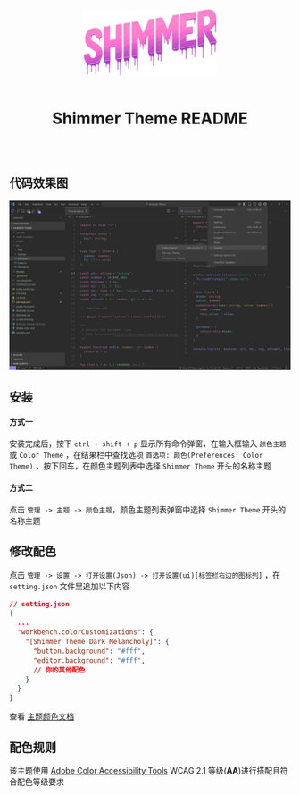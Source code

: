 <br/> <br/>

<div align="center">
  <img src="https://github.com/tenianon/shimmer-theme/blob/main/icon.png?raw=true" alt="图标" width="240"/>
  <br/> <br/>
  <h1>Shimmer Theme README</h1>
  <br/> <br/>
</div>

## 代码效果图

<div align="center">
  <img src="https://github.com/tenianon/shimmer-theme/blob/main/screenshot.png?raw=true" alt="代码效果图" />
</div>

## 安装

#### 方式一

安装完成后，按下 `ctrl + shift + p` 显示所有命令弹窗，在输入框输入 `颜色主题` 或 `Color Theme` ，在结果栏中查找选项 `首选项: 颜色(Preferences: Color Theme)` ，按下回车，在颜色主题列表中选择 `Shimmer Theme` 开头的名称主题

#### 方式二

点击 `管理 -> 主题 -> 颜色主题`，颜色主题列表弹窗中选择 `Shimmer Theme` 开头的名称主题

## 修改配色

点击 `管理 -> 设置 -> 打开设置(Json) -> 打开设置(ui)[标签栏右边的图标列]` ，在 `setting.json` 文件里追加以下内容

```json
// setting.json
{
  ...
  "workbench.colorCustomizations": {
    "[Shimmer Theme Dark Melancholy]": {
      "button.background": "#fff",
      "editor.background": "#fff",
      // 你的其他配色
    }
  }
}
```

查看 [主题颜色文档](https://code.visualstudio.com/api/references/theme-color)

## 配色规则

该主题使用 [Adobe Color Accessibility Tools](https://color.adobe.com/zh/create/color-contrast-analyzer) WCAG 2.1 等级(**AA**)进行搭配且符合配色等级要求
